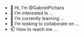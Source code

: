 - 👋 Hi, I’m @GabrielPichara
- 👀 I’m interested in ...
- 🌱 I’m currently learning ...
- 💞️ I’m looking to collaborate on ...
- 📫 How to reach me ...

<!---
GabrielPichara/GabrielPichara is a ✨ special ✨ repository because its `README.md` (this file) appears on your GitHub profile.
You can click the Preview link to take a look at your changes.
--->
